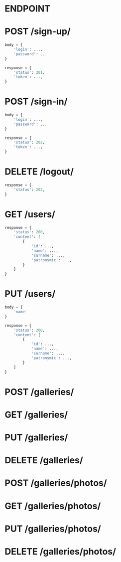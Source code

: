 # ENDPOINT

# POST /sign-up/
```python
body = {
    'login': ...,
    'password': ...
}

response = {
    'status': 201,
    'token': ...,
}
```

# POST /sign-in/
```python
body = {
    'login': ...,
    'password': ...
}

response = {
    'status': 202,
    'token': ...,
}
```

# DELETE /logout/
```python
response = {
    'status': 202,
}
```


# GET /users/
```python
response = {
    'status': 200,
    'content': [
        {
            'id': ...,
            'name': ...,
            'surname': ...,
            'patronymic': ...,
        }
    ]
}
```

# PUT /users/
```python
body = {
    'name'
}

response = {
    'status': 200,
    'content': [
        {
            'id': ...,
            'name': ...,
            'surname': ...,
            'patronymic': ...,
        }
    ]
}
```


# POST /galleries/

# GET /galleries/

# PUT /galleries/

# DELETE /galleries/


# POST /galleries/photos/

# GET /galleries/photos/

# PUT /galleries/photos/

# DELETE /galleries/photos/